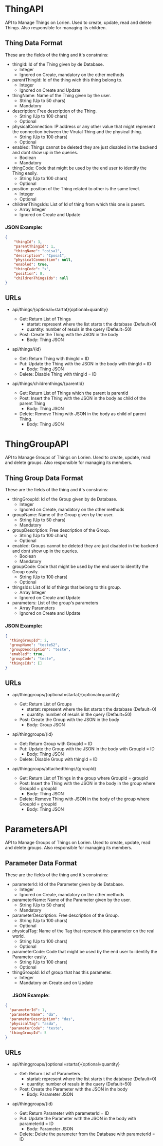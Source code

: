 # ThingAPI
API to Manage Things on Lorien. Used to create, update, read and delete Things. Also responsible for managing its children.
## Thing Data Format
These are the fields of the thing and it's constrains:
- thingId: Id of the Thing given by de Database.
  - Integer
  - Ignored on Create, mandatory on the other methods
- parentThingId: Id of the thing wich this thing belong to.
  - Integer
  -  Ignored on Create and Update
- thingName: Name of the Thing given by the user.
  - String (Up to 50 chars)
  - Mandatory
- description: Free description of the Thing.
  - String (Up to 100 chars)
  - Optional
- physicalConnection: IP address or any other value that might represent the connection between the Virutal Thing and the physical thing.
  - String (Up to 100 chars)
  - Optional
- enabled: Things cannot be deleted they are just disabled in the backend and dont show up in the queries.
  - Boolean
  - Mandatory
- thingCode: Code that might be used by the end user to identify the Thing easily.
  - String (Up to 100 chars)
  - Optional
- position: position of the Thing related to other is the same level.
  - Integer
  - Optional
- childrenThingsIds: List of Id of thing from which this one is parent.
  - Array Integer
  - Ignored on Create and Update
  
### JSON Example:
```json
{
    "thingId": 3,
    "parentThingId": 1,
    "thingName": "coisa1",
    "description": "Cposa1",
    "physicalConnection": null,
    "enabled": true,
    "thingCode": "x",
    "position": 0,
    "childrenThingsIds": null
}
```
## URLs
- api/things/{optional=startat}{optional=quantity}
  - Get: Return List of Things
    - startat: represent where the list starts t the database (Default=0)
    - quantity: number of resuls in the query (Default=50)
  - Post: Create the Thing with the JSON in the body
    - Body: Thing JSON

- api/things/{id}
  - Get: Return Thing with thingId = ID
  - Put: Update the Thing with the JSON in the body with thingId = ID
    - Body: Thing JSON
  - Delete: Disable Thing with thingId = ID

- api/things/childrenthings/{parentId}
  - Get: Return List of Things which the parent is parentId
  - Post: Insert the Thing with the JSON in the body as child of the parent Thing
    - Body: Thing JSON
  - Delete: Remove Thing with JSON in the body as child of parent Thing.
    - Body: Thing JSON

# ThingGroupAPI
API to Manage Groups of Things on Lorien. Used to create, update, read and delete groups. Also responsible for managing its members.
## Thing Group Data Format
These are the fields of the thing and it's constrains:
- thingGroupId: Id of the Group given by de Database.
  - Integer
  - Ignored on Create, mandatory on the other methods
- groupName: Name of the Group given by the user.
  - String (Up to 50 chars)
  - Mandatory
- groupDescription: Free description of the Group.
  - String (Up to 100 chars)
  - Optional
- enabled: Groups cannot be deleted they are just disabled in the backend and dont show up in the queries.
  - Boolean
  - Mandatory
- groupCode: Code that might be used by the end user to identify the Group easily.
  - String (Up to 100 chars)
  - Optional
- thingsIds: List of Id of things that belong to this group.
  - Array Integer
  - Ignored on Create and Update
- parameters: List of the group's parameters
  - Array Parameters
  - Ignored on Create and Update
### JSON Example:
```json
{
  "thingGroupId": 2,
  "groupName": "teste52",
  "groupDescription": "teste",
  "enabled": true,
  "groupCode": "teste",
  "thingsIds": []
}
```
## URLs
- api/thinggroups/{optional=startat}{optional=quantity}
  - Get: Return List of Groups
    - startat: represent where the list starts t the database (Default=0)
    - quantity: number of resuls in the query (Default=50)
  - Post: Create the Group with the JSON in the body
    - Body: Group JSON

- api/thinggroups/{id}
  - Get: Return Group with GroupId = ID
  - Put: Update the Group with the JSON in the body with GroupId = ID
    - Body: Thing JSON
  - Delete: Disable Group with thingId = ID

- api/thinggroups/attachedthings/{groupId}
  - Get: Return List of Things in the group where GroupId = groupId
  - Post: Insert the Thing with the JSON in the body in the group where GroupId = groupId
    - Body: Thing JSON
  - Delete: Remove Thing with JSON in the body of the group where GroupId = groupId
    - Body: Thing JSON

# ParametersAPI
API to Manage Groups of Things on Lorien. Used to create, update, read and delete groups. Also responsible for managing its members.
## Parameter Data Format
These are the fields of the thing and it's constrains:
- parameterId: Id of the Parameter given by de Database.
  - Integer
  - Ignored on Create, mandatory on the other methods
- parameterName: Name of the Parameter given by the user.
  - String (Up to 50 chars)
  - Mandatory
- parameterDescription: Free description of the Group.
  - String (Up to 100 chars)
  - Optional
- physicalTag: Name of the Tag that represent this parameter on the real world.
  - String (Up to 100 chars)
  - Optional
- parameterCode: Code that might be used by the end user to identify the Parameter easily.
  - String (Up to 100 chars)
  - Optional
- thingGroupId: Id of group that has this parameter.
  - Integer
  - Mandatory on Create and on Update
  ### JSON Example:
```json
{
  "parameterId": 1,
  "parameterName": "da",
  "parameterDescription": "das",
  "physicalTag": "asda",
  "parameterCode": "teste",
  "thingGroupId": 5
}
```
## URLs
- api/thinggroups/{optional=startat}{optional=quantity}
  - Get: Return List of Parameters
    - startat: represent where the list starts t the database (Default=0)
    - quantity: number of resuls in the query (Default=50)
  - Post: Create the Parameter with the JSON in the body
    - Body: Parameter JSON

- api/thinggroups/{id}
  - Get: Return Parameter with parameterId = ID
  - Put: Update the Parameter with the JSON in the body with parameterId = ID
    - Body: Parameter JSON
  - Delete: Delete the parameter from the Database with parameterId = ID